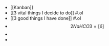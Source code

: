 - [[Kanban]]
- [[3 vital things I decide to do]] #.ol
- [[3 good things I have done]] #.ol
- $$2NaHCO3=[\delta]$$
-
-